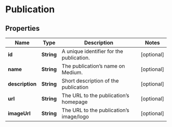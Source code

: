 
# Publication

## Properties
Name | Type | Description | Notes
------------ | ------------- | ------------- | -------------
**id** | **String** | A unique identifier for the publication. |  [optional]
**name** | **String** | The publication’s name on Medium. |  [optional]
**description** | **String** | Short description of the publication |  [optional]
**url** | **String** | The URL to the publication’s homepage |  [optional]
**imageUrl** | **String** | The URL to the publication’s image/logo |  [optional]



